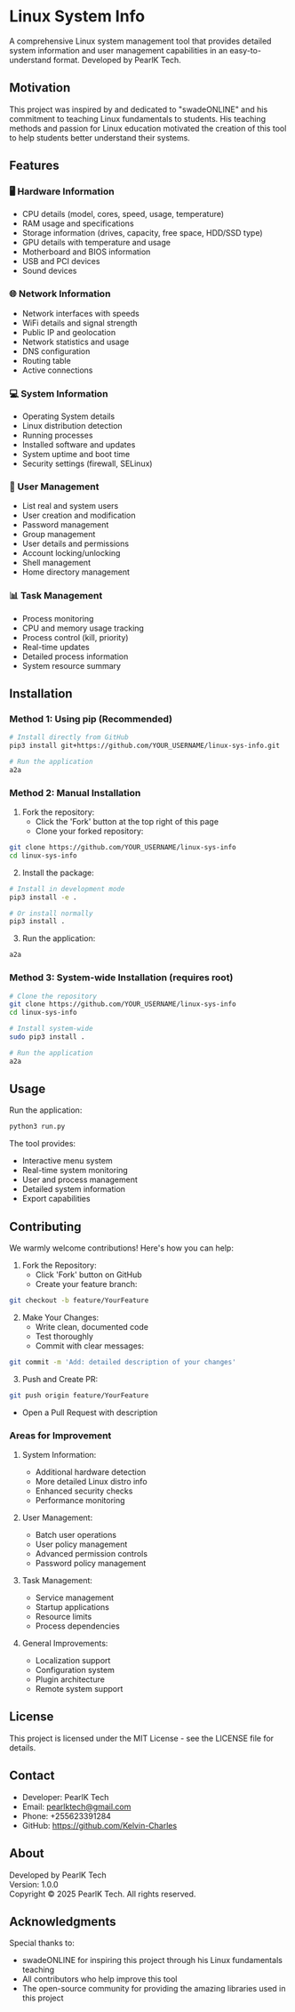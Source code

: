 # Linux System Info

A comprehensive Linux system management tool that provides detailed system information and user management capabilities in an easy-to-understand format. Developed by PearlK Tech.

## Motivation

This project was inspired by and dedicated to "swadeONLINE" and his commitment to teaching Linux fundamentals to students. His teaching methods and passion for Linux education motivated the creation of this tool to help students better understand their systems.

## Features

### 🖥️ Hardware Information
- CPU details (model, cores, speed, usage, temperature)
- RAM usage and specifications
- Storage information (drives, capacity, free space, HDD/SSD type)
- GPU details with temperature and usage
- Motherboard and BIOS information
- USB and PCI devices
- Sound devices

### 🌐 Network Information
- Network interfaces with speeds
- WiFi details and signal strength
- Public IP and geolocation
- Network statistics and usage
- DNS configuration
- Routing table
- Active connections

### 💻 System Information
- Operating System details
- Linux distribution detection
- Running processes
- Installed software and updates
- System uptime and boot time
- Security settings (firewall, SELinux)

### 👥 User Management
- List real and system users
- User creation and modification
- Password management
- Group management
- User details and permissions
- Account locking/unlocking
- Shell management
- Home directory management

### 📊 Task Management
- Process monitoring
- CPU and memory usage tracking
- Process control (kill, priority)
- Real-time updates
- Detailed process information
- System resource summary

## Installation

### Method 1: Using pip (Recommended)

```bash
# Install directly from GitHub
pip3 install git+https://github.com/YOUR_USERNAME/linux-sys-info.git

# Run the application
a2a
```

### Method 2: Manual Installation

1. Fork the repository:
   - Click the 'Fork' button at the top right of this page
   - Clone your forked repository:
```bash
git clone https://github.com/YOUR_USERNAME/linux-sys-info
cd linux-sys-info
```

2. Install the package:
```bash
# Install in development mode
pip3 install -e .

# Or install normally
pip3 install .
```

3. Run the application:
```bash
a2a
```

### Method 3: System-wide Installation (requires root)

```bash
# Clone the repository
git clone https://github.com/YOUR_USERNAME/linux-sys-info
cd linux-sys-info

# Install system-wide
sudo pip3 install .

# Run the application
a2a
```

## Usage

Run the application:
```bash
python3 run.py
```

The tool provides:
- Interactive menu system
- Real-time system monitoring
- User and process management
- Detailed system information
- Export capabilities

## Contributing

We warmly welcome contributions! Here's how you can help:

1. Fork the Repository:
   - Click 'Fork' button on GitHub
   - Create your feature branch:
```bash
git checkout -b feature/YourFeature
```

2. Make Your Changes:
   - Write clean, documented code
   - Test thoroughly
   - Commit with clear messages:
```bash
git commit -m 'Add: detailed description of your changes'
```

3. Push and Create PR:
```bash
git push origin feature/YourFeature
```
   - Open a Pull Request with description

### Areas for Improvement

1. System Information:
   - Additional hardware detection
   - More detailed Linux distro info
   - Enhanced security checks
   - Performance monitoring

2. User Management:
   - Batch user operations
   - User policy management
   - Advanced permission controls
   - Password policy management

3. Task Management:
   - Service management
   - Startup applications
   - Resource limits
   - Process dependencies

4. General Improvements:
   - Localization support
   - Configuration system
   - Plugin architecture
   - Remote system support

## License

This project is licensed under the MIT License - see the LICENSE file for details.

## Contact

- Developer: PearlK Tech
- Email: pearlktech@gmail.com
- Phone: +255623391284
- GitHub: https://github.com/Kelvin-Charles

## About

Developed by PearlK Tech  
Version: 1.0.0  
Copyright © 2025 PearlK Tech. All rights reserved.

## Acknowledgments

Special thanks to:
- swadeONLINE for inspiring this project through his Linux fundamentals teaching
- All contributors who help improve this tool
- The open-source community for providing the amazing libraries used in this project

